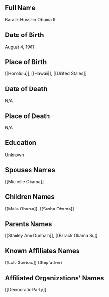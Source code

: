 ## Full Name
Barack Hussein Obama II

## Date of Birth
August 4, 1961

## Place of Birth
[[Honolulu]], [[Hawaii]], [[United States]]

## Date of Death
N/A

## Place of Death
N/A

## Education
Unknown

## Spouses Names
[[Michelle Obama]]

## Children Names
[[Malia Obama]], [[Sasha Obama]]

## Parents Names
[[Stanley Ann Dunham]], [[Barack Obama Sr.]]

## Known Affiliates Names
[[Lolo Soetoro]] (Stepfather)

## Affiliated Organizations' Names
[[Democratic Party]]

